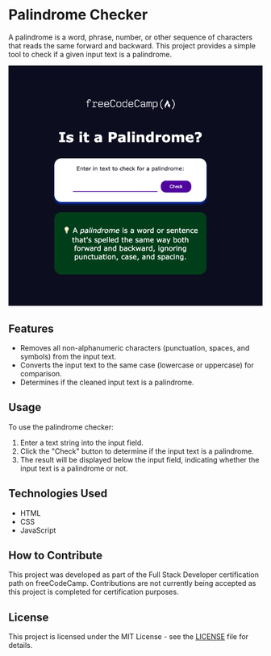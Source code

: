 # Palindrome Checker

A palindrome is a word, phrase, number, or other sequence of characters that reads the same forward and backward. This project provides a simple tool to check if a given input text is a palindrome.

![Palindrome Checker](palindromeChecker.png)

## Features

- Removes all non-alphanumeric characters (punctuation, spaces, and symbols) from the input text.
- Converts the input text to the same case (lowercase or uppercase) for comparison.
- Determines if the cleaned input text is a palindrome.

## Usage

To use the palindrome checker:

1. Enter a text string into the input field.
2. Click the "Check" button to determine if the input text is a palindrome.
3. The result will be displayed below the input field, indicating whether the input text is a palindrome or not.

## Technologies Used

- HTML
- CSS
- JavaScript

## How to Contribute

This project was developed as part of the Full Stack Developer certification path on freeCodeCamp. Contributions are not currently being accepted as this project is completed for certification purposes.

## License

This project is licensed under the MIT License - see the [LICENSE](LICENSE) file for details.

